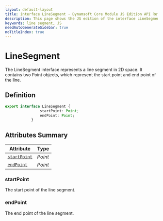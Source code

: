 ```yaml
---
layout: default-layout
title: interface LineSegment - Dynamsoft Core Module JS Edition API Reference
description: This page shows the JS edition of the interface LineSegment in Dynamsoft Core Module.
keywords: line segment, JS
needAutoGenerateSidebar: true
noTitleIndex: true
---
```


# LineSegment

The LineSegment interface represents a line segment in 2D space. It contains two Point objects, which represent the start point and end point of the line.

## Definition

```ts
export interface LineSegment {
                startPoint: Point;
                endPoint: Point;
            } 
```

## Attributes Summary

| Attribute | Type |
|---------- | ---- |
| [`startPoint`](#startPoint) | *Point* |
| [`endPoint`](#endPoint) | *Point* |

### startPoint

The start point of the line segment.

### endPoint

The end point of the line segment.

